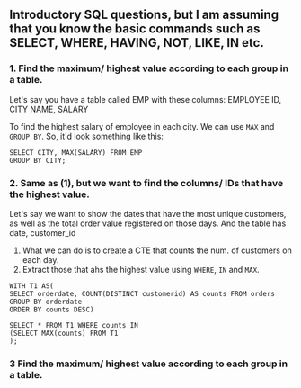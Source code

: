 ## Introductory SQL questions, but I am assuming that you know the basic commands such as SELECT, WHERE, HAVING, NOT, LIKE, IN etc.

### 1. Find the maximum/ highest value according to each group in a table.
Let's say you have a table called EMP with these columns: EMPLOYEE ID, CITY NAME, SALARY

To find the highest salary of employee in each city. We can use `MAX` and `GROUP BY`. So, it'd look something like this:

```
SELECT CITY, MAX(SALARY) FROM EMP
GROUP BY CITY;
```

### 2. Same as (1), but we want to find the columns/ IDs that have the highest value. 

Let's say we want to show the dates that have the most unique customers, as well as the total order value registered on those days. And the table has date, customer_id

1. What we can do is to create a CTE that counts the num. of customers on each day.
2. Extract those that ahs the highest value using  `WHERE`, `IN` and `MAX`.

```
WITH T1 AS(
SELECT orderdate, COUNT(DISTINCT customerid) AS counts FROM orders
GROUP BY orderdate
ORDER BY counts DESC)

SELECT * FROM T1 WHERE counts IN 
(SELECT MAX(counts) FROM T1
);
```
### 3 Find the maximum/ highest value according to each group in a table.
